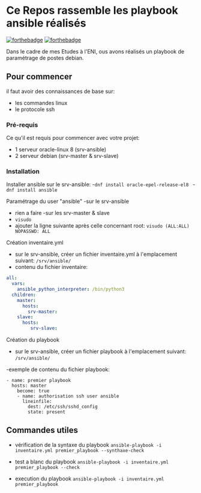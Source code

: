 # Ce Repos rassemble les playbook ansible réalisés

[![forthebadge](http://forthebadge.com/images/badges/built-with-love.svg)](http://forthebadge.com)  [![forthebadge](http://forthebadge.com/images/badges/powered-by-electricity.svg)](http://forthebadge.com)

Dans le cadre de mes Etudes à l'ENI, ous avons réalisés un playbook de paramétrage de postes debian.

## Pour commencer

il faut avoir des connaissances de base sur:
- les commandes linux
- le protocole ssh

### Pré-requis

Ce qu'il est requis pour commencer avec votre projet:

- 1 serveur oracle-linux 8 (srv-ansible)
- 2 serveur debian (srv-master & srv-slave)

### Installation

Installer ansible sur le srv-ansible:
-``dnf install oracle-epel-release-el8 ``
-``dnf install ansible ``

Paramétrage du user "ansible"
-sur le srv-ansible
 - rien a faire
-sur les srv-master & slave
 - ``visudo``
 - ajouter la ligne suivante après celle concernant root:
  ``visudo (ALL:ALL) NOPASSWD: ALL``

Création inventaire.yml
- sur le srv-ansible, créer un fichier inventaire.yml à l'emplacement suivant:
 ``/srv/ansible/`` 
- contenu du fichier inventaire: 
```yaml
all: 
  vars: 
    ansible_python_interpreter: /bin/python3
  children:
    master: 
      hosts: 
        srv-master:
    slave: 
      hosts:
         srv-slave:
```

Création du playbook
- sur le srv-ansible, créer un fichier playbook à l'emplacement suivant:
 ``/srv/ansible/`` 

-exemple de contenu du fichier playbook: 
``` 
- name: premier playbook 
  hosts: master
    become: true
    - name: authorisation ssh user ansible 
      lineinfile: 
        dest: /etc/ssh/sshd_config 
        state: present
``` 

## Commandes utiles
- vérification de la syntaxe du playbook
``ansible-playbook -i inventaire.yml premier_playbook --synthaxe-check``

- test a blanc du playbook
``ansible-playbook -i inventaire.yml premier_playbook --check``

- execution du playbook
``ansible-playbook -i inventaire.yml premier_playbook``
